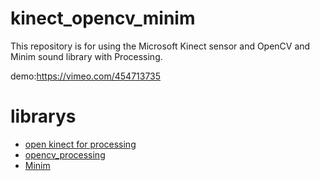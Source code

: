 # kinect_opencv_minim

This repository is for using the Microsoft Kinect sensor and OpenCV and Minim sound library with Processing.

demo:https://vimeo.com/454713735

# librarys
- [open kinect for processing](https://github.com/shiffman/OpenKinect-for-Processing)
- [opencv_processing](https://github.com/atduskgreg/opencv-processing)
- [Minim](https://github.com/ddf/Minim)
